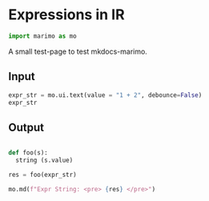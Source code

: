 # Expressions in IR

```python {marimo}
import marimo as mo
```

A small test-page to test mkdocs-marimo.

## Input

```python {marimo}
expr_str = mo.ui.text(value = "1 + 2", debounce=False)
expr_str
```

## Output

```python {marimo}

def foo(s):
  string (s.value)

res = foo(expr_str)

mo.md(f"Expr String: <pre> {res} </pre>")
```
